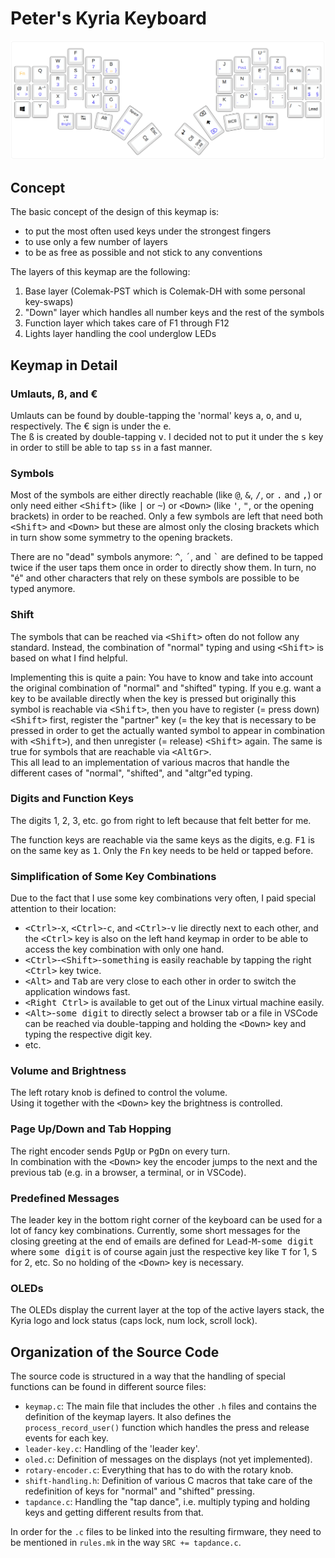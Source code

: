 # Peter's Kyria Keyboard

![Peter's Keyboard Layout](../resources/keymap.png)

## Concept

The basic concept of the design of this keymap is:

 - to put the most often used keys under the strongest fingers
 - to use only a few number of layers
 - to be as free as possible and not stick to any conventions

The layers of this keymap are the following:
1. Base layer (Colemak-PST which is Colemak-DH with some personal key-swaps)
2. "Down" layer which handles all number keys and the rest of the symbols
3. Function layer which takes care of F1 through F12
4. Lights layer handling the cool underglow LEDs

## Keymap in Detail

### Umlauts, ß, and €

Umlauts can be found by double-tapping the 'normal' keys <kbd>a</kbd>, <kbd>o</kbd>, and <kbd>u</kbd>, respectively. The € sign is under the <kbd>e</kbd>.  
The <kbd>ß</kbd> is created by double-tapping <kbd>v</kbd>. I decided not to put it under the <kbd>s</kbd> key in order to still be able to tap <kbd>ss</kbd> in a fast manner.

### Symbols

Most of the symbols are either directly reachable (like <kbd>@</kbd>, <kbd>&</kbd>, <kbd>/</kbd>, or <kbd>.</kbd> and <kbd>,</kbd>) or only need either <kbd>\<Shift\></kbd> (like <kbd>|</kbd> or <kbd>~</kbd>) or <kbd>\<Down\></kbd> (like <kbd>'</kbd>, <kbd>"</kbd>, or the opening brackets) in order to be reached. Only a few symbols are left that need both <kbd>\<Shift\></kbd> and <kbd>\<Down\></kbd> but these are almost only the closing brackets which in turn show some symmetry to the opening brackets.

There are no "dead" symbols anymore: <kbd>^</kbd>, <kbd>´</kbd>, and <kbd>`</kbd> are defined to be tapped twice if the user taps them once in order to directly show them. In turn, no "é" and other characters that rely on these symbols are possible to be typed anymore.

### Shift

The symbols that can be reached via <kbd>\<Shift\></kbd> often do not follow any standard. Instead, the combination of "normal" typing and using <kbd>\<Shift\></kbd> is based on what I find helpful.

Implementing this is quite a pain: You have to know and take into account the original combination of "normal" and "shifted" typing. If you e.g. want a key to be available directly when the key is pressed but originally this symbol is reachable via <kbd>\<Shift\></kbd>, then you have to register (= press down) <kbd>\<Shift\></kbd> first, register the "partner" key (= the key that is necessary to be pressed in order to get the actually wanted symbol to appear in combination with <kbd>\<Shift\></kbd>), and then unregister (= release) <kbd>\<Shift\></kbd> again. The same is true for symbols that are reachable via <kbd>\<AltGr\></kbd>.  
This all lead to an implementation of various macros that handle the different cases of "normal", "shifted", and "altgr"ed typing.

### Digits and Function Keys

The digits 1, 2, 3, etc. go from right to left because that felt better for me.

The function keys are reachable via the same keys as the digits, e.g. <kbd>F1</kbd> is on the same key as <kbd>1</kbd>. Only the <kbd>Fn</kbd> key needs to be held or tapped before.

### Simplification of Some Key Combinations

Due to the fact that I use some key combinations very often, I paid special attention to their location:

- <kbd>\<Ctrl\></kbd>-<kbd>x</kbd>, <kbd>\<Ctrl\></kbd>-<kbd>c</kbd>, and <kbd>\<Ctrl\></kbd>-<kbd>v</kbd> lie directly next to each other, and the <kbd>\<Ctrl\></kbd> key is also on the left hand keymap in order to be able to access the key combination with only one hand.
- <kbd>\<Ctrl\></kbd>-<kbd>\<Shift\></kbd>-<kbd>something</kbd> is easily reachable by tapping the right <kbd>\<Ctrl\></kbd> key twice.
- <kbd>\<Alt\></kbd> and <kbd>Tab</kbd> are very close to each other in order to switch the application windows fast.
- <kbd>\<Right Ctrl\></kbd> is available to get out of the Linux virtual machine easily.
- <kbd>\<Alt\></kbd>-<kbd>some digit</kbd> to directly select a browser tab or a file in VSCode can be reached via double-tapping and holding the <kbd>\<Down\></kbd> key and typing the respective digit key.
- etc.

### Volume and Brightness
The left rotary knob is defined to control the volume.  
Using it together with the <kbd>\<Down></kbd> key the brightness is controlled.

### Page Up/Down and Tab Hopping
The right encoder sends <kbd>PgUp</kbd> or <kbd>PgDn</kbd> on every turn.  
In combination with the <kbd>\<Down></kbd> key the encoder jumps to the next and the previous tab (e.g. in a browser, a terminal, or in VSCode).

### Predefined Messages

The leader key in the bottom right corner of the keyboard can be used for a lot of fancy key combinations. Currently, some short messages for the closing greeting at the end of emails are defined for <kbd>Lead</kbd>-<kbd>M</kbd>-<kbd>some digit</kbd> where <kbd>some digit</kbd> is of course again just the respective key like <kbd>T</kbd> for 1, <kbd>S</kbd> for 2, etc. So no holding of the <kbd>\<Down\></kbd> key is necessary.

### OLEDs
The OLEDs display the current layer at the top of the active layers stack, the Kyria logo and lock status (caps lock, num lock, scroll lock).


## Organization of the Source Code

The source code is structured in a way that the handling of special functions can be found in different source files:

- `keymap.c`: The main file that includes the other `.h` files and contains the definition of the keymap layers. It also defines the `process_record_user()` function which handles the
press and release events for each key.
- `leader-key.c`: Handling of the 'leader key'.
- `oled.c`: Definition of messages on the displays (not yet implemented).
- `rotary-encoder.c`: Everything that has to do with the rotary knob.
- `shift-handling.h`: Definition of various C macros that take care of the redefinition of keys for "normal" and "shifted" pressing.
- `tapdance.c`: Handling the "tap dance", i.e. multiply typing and holding keys and getting different results from that.

In order for the `.c` files to be linked into the resulting firmware, they need
to be mentioned in `rules.mk` in the way `SRC += tapdance.c`.
